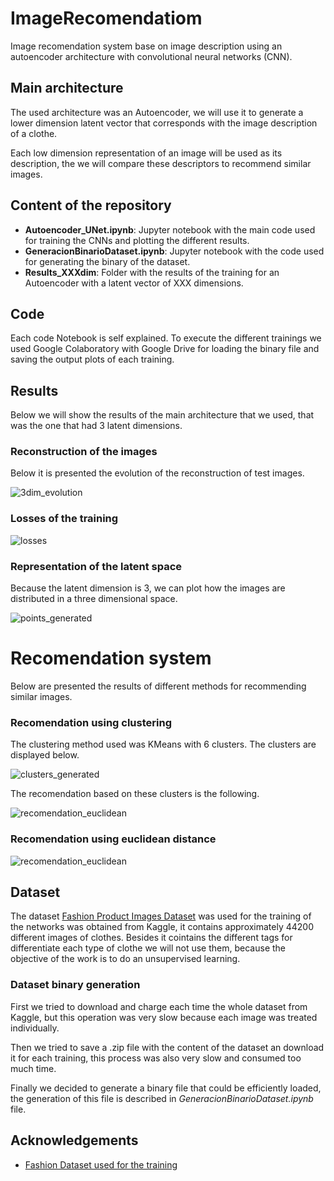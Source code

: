 
# ImageRecomendatiom
Image recomendation system base on image description using an autoencoder architecture with convolutional neural networks (CNN).



## Main architecture

The used architecture was an Autoencoder, we will use it to generate a lower dimension latent vector that corresponds with the image description of a clothe.

Each low dimension representation of an image will be used as its description, the we will compare these descriptors to recommend similar images.
## Content of the repository

- **Autoencoder_UNet.ipynb**: Jupyter notebook with the main code used for training the CNNs and plotting the different results.
- **GeneracionBinarioDataset.ipynb**: Jupyter notebook with the code used for generating the binary of the dataset.
- **Results_XXXdim**: Folder with the results of the training for an Autoencoder with a latent vector of XXX dimensions.
## Code

Each code Notebook is self explained. To execute the different trainings we used Google Colaboratory with Google Drive for loading the binary file and saving the output plots of each training.
## Results

Below we will show the results of the main architecture that we used, that was the one that had 3 latent dimensions.

### Reconstruction of the images

Below it is presented the evolution of the reconstruction of test images.

![3dim_evolution](https://github.com/guillermoiglesiashernandez/ImageRecomendation/Imgs/3dim-Evolution.gif?raw=true)

### Losses of the training

![losses](https://github.com/guillermoiglesiashernandez/ImageRecomendation/Imgs/losses.png?raw=true)

### Representation of the latent space

Because the latent dimension is 3, we can plot how the images are distributed in a three dimensional space.

![points_generated](https://github.com/guillermoiglesiashernandez/ImageRecomendation/Imgs/PointsGenerated.png?raw=true)

# Recomendation system

Below are presented the results of different methods for recommending similar images.

### Recomendation using clustering

The clustering method used was KMeans with 6 clusters. The clusters are displayed below.

![clusters_generated](https://github.com/guillermoiglesiashernandez/ImageRecomendation/Imgs/ClustersGenerated.png?raw=true)

The recomendation based on these clusters is the following.

![recomendation_euclidean](https://github.com/guillermoiglesiashernandez/ImageRecomendation/Imgs/recomendation_clusters_results.png?raw=true)

### Recomendation using euclidean distance

![recomendation_euclidean](https://github.com/guillermoiglesiashernandez/ImageRecomendation/Imgs/nearest_neigbor_results.png?raw=true)

## Dataset

The dataset [Fashion Product Images Dataset](https://www.kaggle.com/paramaggarwal/fashion-product-images-dataset) was used for the training of the networks was obtained from Kaggle, it contains approximately 44200 different images of clothes. Besides it cointains the different tags for differentiate each type of clothe we will not use them, because the objective of the work is to do an unsupervised learning.

### Dataset binary generation

First we tried to download and charge each time the whole dataset from Kaggle, but this operation was very slow because each image was treated individually.

Then we tried to save a .zip file with the content of the dataset an download it for each training, this process was also very slow and consumed too much time.

Finally we decided to generate a binary file that could be efficiently loaded, the generation of this file is described in _GeneracionBinarioDataset.ipynb_ file.
## Acknowledgements

 - [Fashion Dataset used for the training](https://www.kaggle.com/paramaggarwal/fashion-product-images-dataset)